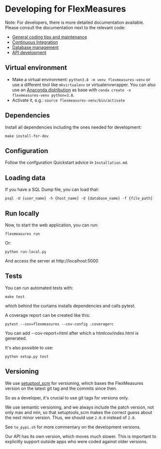 # Developing for FlexMeasures

Note: For developers, there is more detailed documentation available. Please consult the documentation next to the relevant code:

* [General coding tips and maintenance](flexmeasures/Readme.md)
* [Continuous Integration](ci/Readme.md)
* [Database management](flexmeasures/data/Readme.md)
* [API development](flexmeasures/api/Readme.md)


## Virtual environment

* Make a virtual environment: `python3.8 -m venv flexmeasures-venv` or use a different tool like `mkvirtualenv` or virtualenvwrapper. You can also use
  an [Anaconda distribution](https://conda.io/docs/user-guide/tasks/manage-environments.html) as base with `conda create -n flexmeasures-venv python=3.8`.
* Activate it, e.g.: `source flexmeasures-venv/bin/activate`


## Dependencies

Install all dependencies including the ones needed for development:

    make install-for-dev

## Configuration

Follow the confguration Quickstart advice in `Installation.md`.


## Loading data

If you have a SQL Dump file, you can load that:

    psql -U {user_name} -h {host_name} -d {database_name} -f {file_path}



## Run locally

Now, to start the web application, you can run:

    flexmeasures run

Or:

    python run-local.py

And access the server at http://localhost:5000


## Tests

You can run automated tests with:

    make test

which behind the curtains installs dependencies and calls pytest.

A coverage report can be created like this:

    pytest --cov=flexmeasures --cov-config .coveragerc

You can add --cov-report=html after which a htmlcov/index.html is generated.

It's also possible to use:

    python setup.py test


## Versioning

We use [setuptool_scm](https://github.com/pypa/setuptools_scm/) for versioning, which bases the FlexMeasures version on the latest git tag and the commits since then.

So as a developer, it's crucial to use git tags for versions only.

We use semantic versioning, and we always include the patch version, not only max and min, so that setuptools_scm makes the correct guess about the next minor version. Thus, we should use `2.0.0` instead of `2.0`.

See `to_pypi.sh` for more commentary on the development versions.

Our API has its own version, which moves much slower. This is important to explicitly support outside apps who were coded against older versions. 